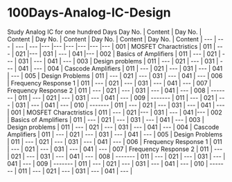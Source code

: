 # 100Days-Analog-IC-Design
Study Analog IC for one hundred Days
Day No. | Content               | Day No. | Content | Day No. | Content | Day No. | Content | Day No. | Content |
---     | ---                   | ---     | ---     |---      |---      |---      |---      |---      |---      |
001     | MOSFET Charactristics | 011     | ---     | 021     |---      | 031     | ---     | 041     |---      |
002     | Basics of Amplifiers  | 011     | ---     | 021     | ---     | 031     | ---     | 041     | ---     | 
003     | Design problems       | 011     | ---     | 021     | ---     | 031     | ---     | 041     | ---     | 
004     | Cascode Amplifiers    | 011     | ---     | 021     | ---     | 031     | ---     | 041     | ---     | 
005     | Design Problems       | 011     | ---     | 021     | ---     | 031     | ---     | 041     | ---     | 
006     | Frequency Response 1  | 011     | ---     | 021     | ---     | 031     | ---     | 041     | ---     | 
007     | Frequency Response 2  | 011     | ---     | 021     | ---     | 031     | ---     | 041     | ---     | 
008     | -------               | 011     | ---     | 021     | ---     | 031     | ---     | 041     | ---     | 
009     | -------               | 011     | ---     | 021     | ---     | 031     | ---     | 041     | ---     | 
010     | -------               | 011     | ---     | 021     | ---     | 031     | ---     | 041     | ---     | 
001     | MOSFET Charactristics | 011     | ---     | 021     |---      | 031     | ---     | 041     |---      |
002     | Basics of Amplifiers  | 011     | ---     | 021     | ---     | 031     | ---     | 041     | ---     | 
003     | Design problems       | 011     | ---     | 021     | ---     | 031     | ---     | 041     | ---     | 
004     | Cascode Amplifiers    | 011     | ---     | 021     | ---     | 031     | ---     | 041     | ---     | 
005     | Design Problems       | 011     | ---     | 021     | ---     | 031     | ---     | 041     | ---     | 
006     | Frequency Response 1  | 011     | ---     | 021     | ---     | 031     | ---     | 041     | ---     | 
007     | Frequency Response 2  | 011     | ---     | 021     | ---     | 031     | ---     | 041     | ---     | 
008     | -------               | 011     | ---     | 021     | ---     | 031     | ---     | 041     | ---     | 
009     | -------               | 011     | ---     | 021     | ---     | 031     | ---     | 041     | ---     | 
010     | -------               | 011     | ---     | 021     | ---     | 031     | ---     | 041     | ---     | 
